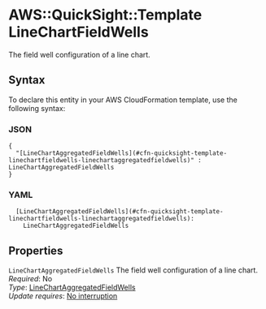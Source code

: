 # AWS::QuickSight::Template LineChartFieldWells<a name="aws-properties-quicksight-template-linechartfieldwells"></a>

The field well configuration of a line chart\.

## Syntax<a name="aws-properties-quicksight-template-linechartfieldwells-syntax"></a>

To declare this entity in your AWS CloudFormation template, use the following syntax:

### JSON<a name="aws-properties-quicksight-template-linechartfieldwells-syntax.json"></a>

```
{
  "[LineChartAggregatedFieldWells](#cfn-quicksight-template-linechartfieldwells-linechartaggregatedfieldwells)" : LineChartAggregatedFieldWells
}
```

### YAML<a name="aws-properties-quicksight-template-linechartfieldwells-syntax.yaml"></a>

```
  [LineChartAggregatedFieldWells](#cfn-quicksight-template-linechartfieldwells-linechartaggregatedfieldwells): 
    LineChartAggregatedFieldWells
```

## Properties<a name="aws-properties-quicksight-template-linechartfieldwells-properties"></a>

`LineChartAggregatedFieldWells`  <a name="cfn-quicksight-template-linechartfieldwells-linechartaggregatedfieldwells"></a>
The field well configuration of a line chart\.  
*Required*: No  
*Type*: [LineChartAggregatedFieldWells](aws-properties-quicksight-template-linechartaggregatedfieldwells.md)  
*Update requires*: [No interruption](https://docs.aws.amazon.com/AWSCloudFormation/latest/UserGuide/using-cfn-updating-stacks-update-behaviors.html#update-no-interrupt)